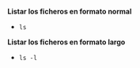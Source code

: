 **Listar los ficheros en formato normal**
- `ls`

  

**Listar los ficheros en formato largo**
- `ls -l`

